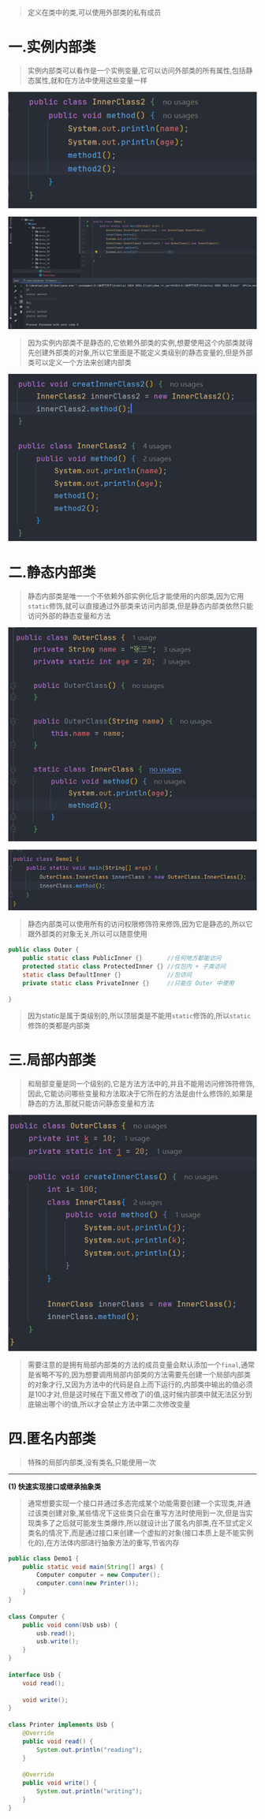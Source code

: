 
>定义在类中的类,可以使用外部类的私有成员


# 一.实例内部类

>实例内部类可以看作是一个实例变量,它可以访问外部类的所有属性,包括静态属性,就和在方法中使用这些变量一样

![](images/内部类(简略版)/file-20250412231543.png)

![](images/内部类(简略版)/file-20250412231555.png)

>因为实例内部类不是静态的,它依赖外部类的实例,想要使用这个内部类就得先创建外部类的对象,所以它里面是不能定义类级别的静态变量的,但是外部类可以定义一个方法来创建内部类

![](images/内部类(简略版)/file-20250412232057.png)

# 二.静态内部类

>静态内部类是唯一一个不依赖外部实例化后才能使用的内部类,因为它用`static`修饰,就可以直接通过外部类来访问内部类,但是静态内部类依然只能访问外部的静态变量和方法

![](images/内部类(简略版)/file-20250412224725.png)

![](images/内部类(简略版)/file-20250412224738.png)

>静态内部类可以使用所有的访问权限修饰符来修饰,因为它是静态的,所以它跟外部类的对象无关,所以可以随意使用

```Java
public class Outer {
    public static class PublicInner {}       //任何地方都能访问
    protected static class ProtectedInner {} //仅包内 + 子类访问
    static class DefaultInner {}             //包访问
    private static class PrivateInner {}     //只能在 Outer 中使用

}
```

>因为static是属于类级别的,所以顶层类是不能用`static`修饰的,所以`static`修饰的类都是内部类


# 三.局部内部类

>和局部变量是同一个级别的,它是方法方法中的,并且不能用访问修饰符修饰,因此,它能访问哪些变量和方法取决于它所在的方法是由什么修饰的,如果是静态的方法,那就只能访问静态变量和方法


![](images/内部类(简略版)/file-20250412233946.png)

>需要注意的是拥有局部内部类的方法的成员变量会默认添加一个`final`,通常是省略不写的,因为想要调用局部内部类的方法需要先创建一个局部内部类的对象才行,又因为方法中的代码是自上而下运行的,内部类中输出的值必须是100才对,但是这时候在下面又修改了i的值,这时候内部类中就无法区分到底输出哪个i的值,所以才会禁止方法中第二次修改变量

# 四.匿名内部类

>特殊的局部内部类,没有类名,只能使用一次

****

**(1) 快速实现接口或继承抽象类**

>通常想要实现一个接口并通过多态完成某个功能需要创建一个实现类,并通过该类创建对象,某些情况下这些类只会在重写方法时使用到一次,但是当实现类多了之后就可能发生类爆炸,所以就设计出了匿名内部类,在不显式定义类名的情况下,而是通过接口来创建一个虚拟的对象(接口本质上是不能实例化的),在方法体内部进行抽象方法的重写,节省内存

```Java
public class Demo1 {  
    public static void main(String[] args) {  
        Computer computer = new Computer();  
        computer.conn(new Printer());  
    }  
}  
  
class Computer {  
    public void conn(Usb usb) {  
        usb.read();  
        usb.write();  
    }  
}  
  
interface Usb {  
    void read();  
  
    void write();  
}  
  
class Printer implements Usb {  
    @Override  
    public void read() {  
        System.out.println("reading");  
    }  
  
    @Override  
    public void write() {  
        System.out.println("writing");  
    }  
}
```